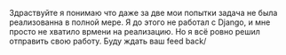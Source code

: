 Здраствуйте я понимаю что даже за две мои попытки задача не была реализованна в полной мере. Я до этого не работал с Django, и мне просто не хватило врмени на реализацию. Но я всё ровно решил отправить свою работу. Буду ждать ваш feed back/

